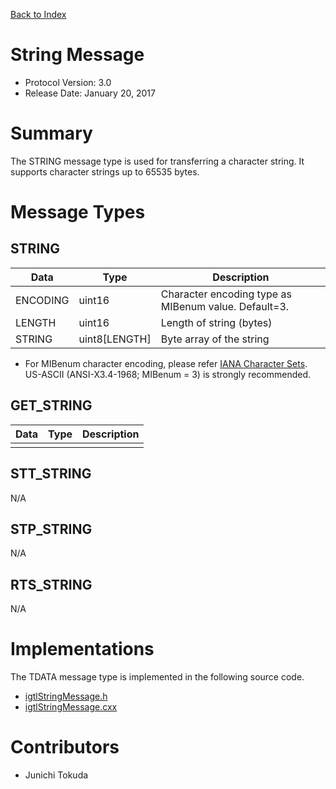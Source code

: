 [Back to Index](/Documents/Protocol/index.md)

String Message
==============

- Protocol Version: 3.0
- Release Date: January 20, 2017


Summary
=======

The STRING message type is used for transferring a character string. It supports
character strings up to 65535 bytes.

Message Types
=============

STRING
------

 Data         | Type          | Description
--------------|---------------|-------------------------------------------------
 ENCODING     | uint16        | Character encoding type as MIBenum value. Default=3.
 LENGTH       | uint16        | Length of string (bytes)
 STRING       | uint8[LENGTH] | Byte array of the string

* For MIBenum character encoding, please refer [IANA Character Sets](http://www.iana.org/assignments/character-sets). US-ASCII (ANSI-X3.4-1968; MIBenum = 3) is strongly recommended.

GET_STRING
-------------------

 Data         | Type          | Description
--------------|---------------|-------------------------------------------------
              |               |

STT_STRING
-------------------

N/A

STP_STRING
-------------------

N/A


RTS_STRING
-------------------

N/A

Implementations
===================

The TDATA message type is implemented in the following source code.

* [igtlStringMessage.h](/Source/igtlStringMessage.h)
* [igtlStringMessage.cxx](/Source/igtlStringMessage.cxx)

Contributors
===================

* Junichi Tokuda








